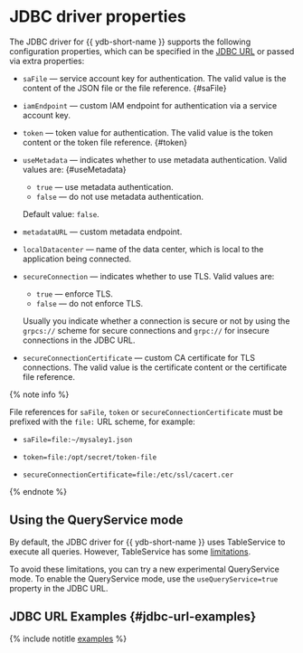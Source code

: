 # JDBC driver properties

The JDBC driver for {{ ydb-short-name }} supports the following configuration properties, which can be specified in the [JDBC URL](#jdbc-url-examples) or passed via extra properties:

* `saFile` — service account key for authentication. The valid value is the content of the JSON file or the file reference. {#saFile}

* `iamEndpoint` — custom IAM endpoint for authentication via a service account key.

* `token` — token value for authentication. The valid value is the token content or the token file reference. {#token}

* `useMetadata` — indicates whether to use metadata authentication. Valid values are: {#useMetadata}

    - `true` — use metadata authentication.
    - `false` — do not use metadata authentication.

    Default value: `false`.

* `metadataURL` — custom metadata endpoint.

* `localDatacenter` — name of the data center, which is local to the application being connected.

* `secureConnection` — indicates whether to use TLS. Valid values are:

    - `true` — enforce TLS.
    - `false` — do not enforce TLS.

    Usually you indicate whether a connection is secure or not by using the `grpcs://` scheme for secure connections and `grpc://` for insecure connections in the JDBC URL.

* `secureConnectionCertificate` — custom CA certificate for TLS connections. The valid value is the certificate content or the certificate file reference.

{% note info %}

File references for `saFile`, `token` or `secureConnectionCertificate` must be prefixed with the `file:` URL scheme, for example:

* `saFile=file:~/mysaley1.json`

* `token=file:/opt/secret/token-file`

* `secureConnectionCertificate=file:/etc/ssl/cacert.cer`

{% endnote %}

## Using the QueryService mode

By default, the JDBC driver for {{ ydb-short-name }} uses TableService to execute all queries. However, TableService has some [limitations](../../../concepts/limits-ydb.md#query).

To avoid these limitations, you can try a new experimental QueryService mode. To enable the QueryService mode, use the `useQueryService=true` property in the JDBC URL.

## JDBC URL Examples {#jdbc-url-examples}

{% include notitle [examples](_includes/jdbc-url-examples.md) %}